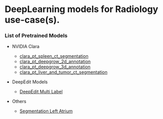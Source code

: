 # DeepLearning models for Radiology use-case(s).

### List of Pretrained Models

- NVIDIA Clara

  - [clara_pt_spleen_ct_segmentation](https://catalog.ngc.nvidia.com/orgs/nvidia/teams/med/models/clara_pt_spleen_ct_segmentation)
  - [clara_pt_deepgrow_2d_annotation](https://catalog.ngc.nvidia.com/orgs/nvidia/teams/med/models/clara_pt_deepgrow_2d_annotation)
  - [clara_pt_deepgrow_3d_annotation](https://catalog.ngc.nvidia.com/orgs/nvidia/teams/med/models/clara_pt_deepgrow_2d_annotation)
  - [clara_pt_liver_and_tumor_ct_segmentation](https://catalog.ngc.nvidia.com/orgs/nvidia/teams/med/models/clara_pt_liver_and_tumor_ct_segmentation)

- DeepEdit Models

  - [DeepEdit Multi Label](https://github.com/Project-MONAI/MONAILabel/tree/main/sample-apps/deepedit_multilabel)

- Others

  - [Segmentation Left Atrium](https://github.com/Project-MONAI/MONAILabel/tree/main/sample-apps/segmentation_left_atrium)
